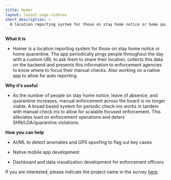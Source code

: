 ```yaml
---
title: Homer
layout: layout-page-sidenav
short_description: >
  A location reporting system for those on stay home notice or home quarantine.
---
```


**What it is**

- Homer is a location reporting system for those on stay home notice or home quarantine. The app periodically pings people throughout the day with a custom URL to ask them to share their location, collects this data on the backend and presents this information to enforcement agencies to know where to focus their manual checks. Also working on a native app to allow for auto reporting.

**Why it’s useful**

- As the number of people on stay home notice, leave of absence, and quarantine increases, manual enforcement across the board is no longer viable. A broad based system for periodic check-ins works in tandem with manual check ins to allow for scalable focused enforcement. This alleviates load on enforcement operations and deters SHN/LOA/quarantine violations.

**How you can help**

- AI/ML to detect anomalies and GPS spoofing to flag out key cases

- Native mobile app development

- Dashboard and data visualization development for enforcement officers

If you are interested, please indicate the project name in the survey [here](https://go.gov.sg/govtech-volunteers).
